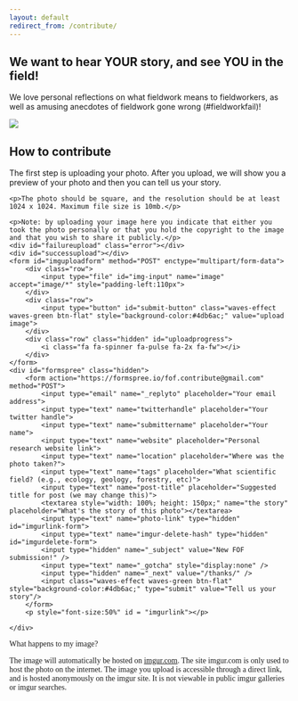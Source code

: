 ```yaml
---
layout: default
redirect_from: /contribute/
---
```

<script src="http://code.jquery.com/jquery.min.js"></script>
<script>
	$( document ).ready(function() {
		$("#expandinstructions").click(function(e){
			$("#instructions").toggleClass("visible hidden");
			$("#expandinstructions").toggleClass('fa-plus-circle fa-minus-circle')
		});
		$( "#submit-button" ).click(function(e) {
			$("#uploadprogress").toggleClass("visible hidden");
			var formData = new FormData();
			var imageData = $("#img-input")[0].files[0];
			formData.append("image",imageData);
			$.ajax({
			  url: "https://api.imgur.com/3/image",
			  type: "POST",
			  datatype: "json",
			  headers: {
			    "Authorization": "Client-ID 893f12a98c220db"
			  },
			  data: formData,
			  success: function(response) {
				  $("#uploadprogress").toggleClass("visible hidden");
				  $("#failureupload").remove();
				  $("#whathappens").remove();
				  $("#instructions").remove();
				  $("#imguploadform").remove();
				  $("#successupload").html("<img src=" + response.data.link + "></a>");
				  $("#formspree").removeClass("hidden").addClass("visible");
				  $("#imgurlink-form").val(response.data.link);
				  $("#imgurdelete-form").val(response.data.deletehash);
				  $("#imgurlink").html(response.data.link);
				  $("#imgurdelete").html(response.data.deletehash);
				  
			  },
			  error: function(response){
				  $("#uploadprogress").removeClass("visible").addClass("hidden");
			  	  $("#failureupload").html("something went wrong...maybe you should try again?");
				  //window.location.href="upload_image.html";
			  },
			  cache: false,
			  contentType: false,
			  processData: false
			});
		});
	});
</script>

<div class="my-text-body post-container">
	<h2>We want to hear YOUR story, and see YOU in the field!</h2>
	<p>We love personal reflections on what fieldwork means to fieldworkers, as well as amusing anecdotes of fieldwork gone wrong (#fieldworkfail)!</p>
	<a href="/"><img src="{{site.default_share_image}}"/></a>
</div>
<div class="my-text-body post-container">
	<h2>How to contribute</h2>
	<p>The first step is uploading your photo. After you upload, we will show you a preview of your photo and then you can tell us your story.</p>

	<p>The photo should be square, and the resolution should be at least 1024 x 1024. Maximum file size is 10mb.</p>

	<p>Note: by uploading your image here you indicate that either you took the photo personally or that you hold the copyright to the image and that you wish to share it publicly.</p>
	<div id="failureupload" class="error"></div>
	<div id="successupload"></div>
	<form id="imguploadform" method="POST" enctype="multipart/form-data">
		<div class="row">
			<input type="file" id="img-input" name="image" accept="image/*" style="padding-left:110px">
		</div>
		<div class="row">
			<input type="button" id="submit-button" class="waves-effect waves-green btn-flat" style="background-color:#4db6ac;" value="upload image">
		</div>
		<div class="row" class="hidden" id="uploadprogress">
			<i class="fa fa-spinner fa-pulse fa-2x fa-fw"></i>
		</div>
	</form>
	<div id="formspree" class="hidden">
		<form action="https://formspree.io/fof.contribute@gmail.com" method="POST">
			<input type="email" name="_replyto" placeholder="Your email address">
			<input type="text" name="twitterhandle" placeholder="Your twitter handle">
			<input type="text" name="submittername" placeholder="Your name">
			<input type="text" name="website" placeholder="Personal research website link">
			<input type="text" name="location" placeholder="Where was the photo taken?">
			<input type="text" name="tags" placeholder="What scientific field? (e.g., ecology, geology, forestry, etc)">
			<input type="text" name="post-title" placeholder="Suggested title for post (we may change this)">
		    <textarea style="width: 100%; height: 150px;" name="the story" placeholder="What's the story of this photo"></textarea>
			<input type="text" name="photo-link" type="hidden" id="imgurlink-form">
			<input type="text" name="imgur-delete-hash" type="hidden" id="imgurdelete-form">
			<input type="hidden" name="_subject" value="New FOF submission!" />
			<input type="text" name="_gotcha" style="display:none" />
			<input type="hidden" name="_next" value="/thanks/" />
		    <input class="waves-effect waves-green btn-flat" style="background-color:#4db6ac;" type="submit" value="Tell us your story"/>
		</form>
		<p style="font-size:50%" id = "imgurlink"></p>

	</div>

</div>




<div id="whathappens" style="font-family: 'Libre Baskerville', serif;">
What happens to my image? <i class="fa fa-plus-circle" aria-hidden="true" id="expandinstructions"></i>
</div>
<div id="instructions" class="hidden">

 <p style="font-family: 'Libre Baskerville', serif;"> The image will automatically be hosted on <a href="https://help.imgur.com/hc/en-us/articles/201746817-Post-privacy">imgur.com</a>. The site imgur.com is only used to host the photo on the internet. The image you upload is accessible through a direct link, and is hosted anonymously on the imgur site. It is not viewable in public imgur galleries or imgur searches.</p>
</div>


